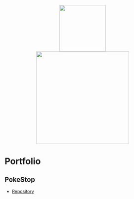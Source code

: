 <div id="socials" align="center">
  <a href="https://www.linkedin.com/in/cj-fritz/"><img src="https://i.ibb.co/cgjPM56/LI-Logo.png" width="150"/></a>
</div>
<div id="header" align="center">
  <img src="https://media2.giphy.com/media/WSBeyxvC1jH496xQGA/200w.webp?cid=ecf05e47ysxy8bs9v98y807esva6w20pkiot1coz6iherm2a&rid=200w.webp&ct=s" width="300"/>
</div>


# Portfolio

## PokeStop
- <a href="https://github.com/cjfritz9/PokeStop">Repository</a>
